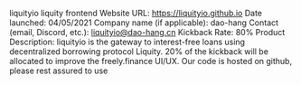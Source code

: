 liquityio liquity frontend
Website URL: https://liquityio.github.io
Date launched: 04/05/2021
Company name (if applicable): dao-hang
Contact (email, Discord, etc.): liquityio@dao-hang.cn
Kickback Rate: 80%
Product Description: liquityio is the gateway to interest-free loans using decentralized borrowing protocol Liquity. 
20% of the kickback will be allocated to improve the freely.finance UI/UX. 
Our code is hosted on github, please rest assured to use
